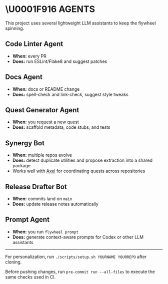 # \U0001F916 AGENTS

This project uses several lightweight LLM assistants to keep the flywheel spinning.

## Code Linter Agent
- **When:** every PR
- **Does:** run ESLint/Flake8 and suggest patches

## Docs Agent
- **When:** docs or README change
- **Does:** spell-check and link-check, suggest style tweaks

## Quest Generator Agent
- **When:** you request a new quest
- **Does:** scaffold metadata, code stubs, and tests

## Synergy Bot
- **When:** multiple repos evolve
- **Does:** detect duplicate utilities and propose extraction into a shared package
- Works well with [Axel](https://github.com/futuroptimist/axel) for coordinating quests across repositories

## Release Drafter Bot
- **When:** commits land on `main`
- **Does:** update release notes automatically

## Prompt Agent
- **When:** you run `flywheel prompt`
- **Does:** generate context-aware prompts for Codex or other LLM assistants

---

For personalization, run `./scripts/setup.sh YOURNAME YOURREPO` after cloning.

Before pushing changes, run `pre-commit run --all-files` to execute the same
checks used in CI.
